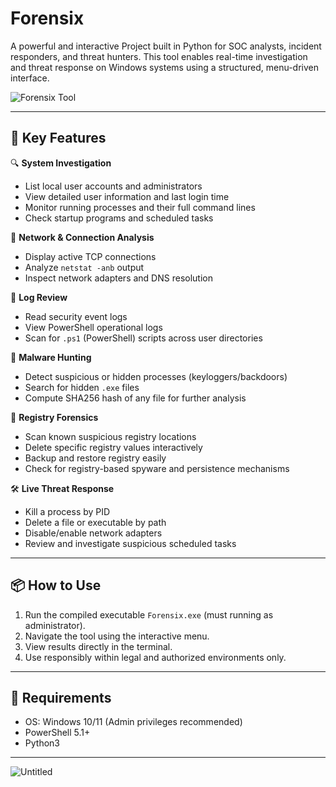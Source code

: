 # Forensix
A powerful and interactive Project built in Python for SOC analysts, incident responders, and threat hunters. This tool enables real-time investigation and threat response on Windows systems using a structured, menu-driven interface.

![Forensix Tool](https://github.com/user-attachments/assets/7e1bd8e6-d517-47dc-b048-31e57158897e)

---

## 🎯 Key Features

🔍 **System Investigation**
- List local user accounts and administrators
- View detailed user information and last login time
- Monitor running processes and their full command lines
- Check startup programs and scheduled tasks

📡 **Network & Connection Analysis**
- Display active TCP connections
- Analyze `netstat -anb` output
- Inspect network adapters and DNS resolution

📝 **Log Review**
- Read security event logs
- View PowerShell operational logs
- Scan for `.ps1` (PowerShell) scripts across user directories

🧠 **Malware Hunting**
- Detect suspicious or hidden processes (keyloggers/backdoors)
- Search for hidden `.exe` files
- Compute SHA256 hash of any file for further analysis

🧬 **Registry Forensics**
- Scan known suspicious registry locations
- Delete specific registry values interactively
- Backup and restore registry easily
- Check for registry-based spyware and persistence mechanisms

🛠️ **Live Threat Response**
- Kill a process by PID
- Delete a file or executable by path
- Disable/enable network adapters
- Review and investigate suspicious scheduled tasks

---

## 📦 How to Use

1. Run the compiled executable `Forensix.exe` (must running as administrator).
2. Navigate the tool using the interactive menu.
3. View results directly in the terminal.
4. Use responsibly within legal and authorized environments only.

---

## 🔧 Requirements

- OS: Windows 10/11 (Admin privileges recommended)
- PowerShell 5.1+
- Python3
---
![Untitled](https://github.com/user-attachments/assets/cdc515c5-9a60-4848-a909-aad84b25c80c)
